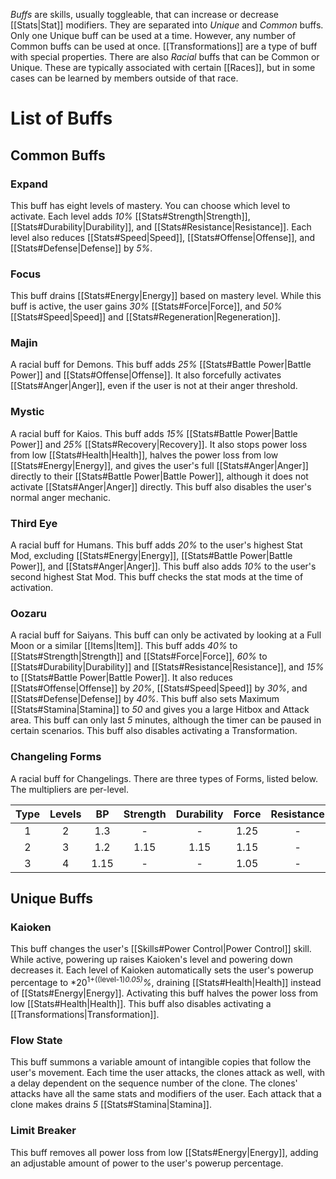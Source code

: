 *Buffs* are skills, usually toggleable, that can increase or decrease [[Stats|Stat]] modifiers. They are separated into *Unique* and *Common* buffs. Only one Unique buff can be used at a time. However, any number of Common buffs can be used at once. [[Transformations]] are a type of buff with special properties. There are also *Racial* buffs that can be Common or Unique. These are typically associated with certain [[Races]], but in some cases can be learned by members outside of that race.

# List of Buffs #
## Common Buffs ##
### Expand ###
This buff has eight levels of mastery. You can choose which level to activate. Each level adds *10%* [[Stats#Strength|Strength]], [[Stats#Durability|Durability]], and [[Stats#Resistance|Resistance]]. Each level also reduces [[Stats#Speed|Speed]], [[Stats#Offense|Offense]], and [[Stats#Defense|Defense]] by *5%*.

### Focus ###
This buff drains [[Stats#Energy|Energy]] based on mastery level. While this buff is active, the user gains *30%* [[Stats#Force|Force]], and *50%* [[Stats#Speed|Speed]] and [[Stats#Regeneration|Regeneration]].

### Majin ###
A racial buff for Demons. This buff adds *25%* [[Stats#Battle Power|Battle Power]] and [[Stats#Offense|Offense]]. It also forcefully activates [[Stats#Anger|Anger]], even if the user is not at their anger threshold.

### Mystic ###
A racial buff for Kaios. This buff adds *15%* [[Stats#Battle Power|Battle Power]] and *25%* [[Stats#Recovery|Recovery]]. It also stops power loss from low [[Stats#Health|Health]], halves the power loss from low [[Stats#Energy|Energy]], and gives the user's full [[Stats#Anger|Anger]] directly to their [[Stats#Battle Power|Battle Power]], although it does not activate [[Stats#Anger|Anger]] directly. This buff also disables the user's normal anger mechanic.

### Third Eye ###
A racial buff for Humans. This buff adds *20%* to the user's highest Stat Mod, excluding [[Stats#Energy|Energy]], [[Stats#Battle Power|Battle Power]], and [[Stats#Anger|Anger]]. This buff also adds *10%* to the user's second highest Stat Mod. This buff checks the stat mods at the time of activation.

### Oozaru ###
A racial buff for Saiyans. This buff can only be activated by looking at a Full Moon or a similar [[Items|Item]]. This buff adds *40%* to [[Stats#Strength|Strength]] and [[Stats#Force|Force]], *60%* to [[Stats#Durability|Durability]] and [[Stats#Resistance|Resistance]], and *15%* to [[Stats#Battle Power|Battle Power]]. It also reduces [[Stats#Offense|Offense]] by *20%*, [[Stats#Speed|Speed]] by *30%*, and [[Stats#Defense|Defense]] by *40%*. This buff also sets Maximum [[Stats#Stamina|Stamina]] to *50* and gives you a large Hitbox and Attack area. This buff can only last *5* minutes, although the timer can be paused in certain scenarios. This buff also disables activating a Transformation.

### Changeling Forms ###
A racial buff for Changelings. There are three types of Forms, listed below. The multipliers are per-level.

| Type | Levels |  BP  | Strength | Durability | Force | Resistance | Offense | Defense | Speed | Recovery |
| :--: | :----: | :--: | :------: | :--------: | :---: | :--------: | :-----: | :-----: | :---: | :------: |
|  1   |   2    | 1.3  |    -     |     -      | 1.25  |     -      |   1.1   |  1.15   |   -   |    -     |
|  2   |   3    | 1.2  |   1.15   |    1.15    | 1.15  |     -      |  1.15   |   1.1   |   -   |    -     |
|  3   |   4    | 1.15 |    -     |     -      | 1.05  |     -      |  1.05   |  1.075  |  1.1  |  1.075   |

## Unique Buffs ##
### Kaioken ###
This buff changes the user's [[Skills#Power Control|Power Control]] skill. While active, powering up raises Kaioken's level and powering down decreases it. Each level of Kaioken automatically sets the user's powerup percentage to *20<sup>1+((level-1)*0.05)</sup>%*, draining [[Stats#Health|Health]] instead of [[Stats#Energy|Energy]]. Activating this buff halves the power loss from low [[Stats#Health|Health]]. This buff also disables activating a [[Transformations|Transformation]].

### Flow State ###
This buff summons a variable amount of intangible copies that follow the user's movement. Each time the user attacks, the clones attack as well, with a delay dependent on the sequence number of the clone. The clones' attacks have all the same stats and modifiers of the user. Each attack that a clone makes drains *5* [[Stats#Stamina|Stamina]].

### Limit Breaker ###
This buff removes all power loss from low [[Stats#Energy|Energy]], adding an adjustable amount of power to the user's powerup percentage.
